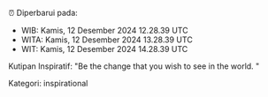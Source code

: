 ⏰ Diperbarui pada:
- WIB: Kamis, 12 Desember 2024 12.28.39 UTC
- WITA: Kamis, 12 Desember 2024 13.28.39 UTC
- WIT: Kamis, 12 Desember 2024 14.28.39 UTC

Kutipan Inspiratif:
"Be the change that you wish to see in the world. "


Kategori: inspirational

